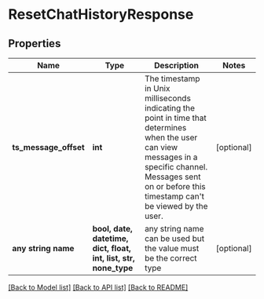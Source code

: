 # ResetChatHistoryResponse


## Properties
Name | Type | Description | Notes
------------ | ------------- | ------------- | -------------
**ts_message_offset** | **int** | The timestamp in Unix milliseconds indicating the point in time that determines when the user can view messages in a specific channel. Messages sent on or before this timestamp can&#39;t be viewed by the user. | [optional] 
**any string name** | **bool, date, datetime, dict, float, int, list, str, none_type** | any string name can be used but the value must be the correct type | [optional]

[[Back to Model list]](../README.md#documentation-for-models) [[Back to API list]](../README.md#documentation-for-api-endpoints) [[Back to README]](../README.md)


